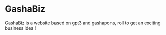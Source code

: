 # GashaBiz
GashaBiz is a website based on gpt3 and gashapons, roll to get an exciting business idea ! 
